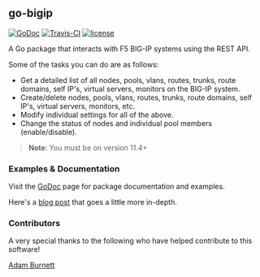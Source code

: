 ## go-bigip
[![GoDoc](https://godoc.org/github.com/scottdware/go-bigip?status.svg)](https://godoc.org/github.com/scottdware/go-bigip) [![Travis-CI](https://travis-ci.org/scottdware/go-bigip.svg?branch=master)](https://travis-ci.org/scottdware/go-bigip)
[![license](http://img.shields.io/badge/license-MIT-red.svg?style=flat)](https://raw.githubusercontent.com/scottdware/go-bigip/master/LICENSE)

A Go package that interacts with F5 BIG-IP systems using the REST API.

Some of the tasks you can do are as follows:

* Get a detailed list of all nodes, pools, vlans, routes, trunks, route domains, self IP's, virtual servers, monitors on the BIG-IP system.
* Create/delete nodes, pools, vlans, routes, trunks, route domains, self IP's, virtual servers, monitors, etc.
* Modify individual settings for all of the above.
* Change the status of nodes and individual pool members (enable/disable).

> **Note**: You must be on version 11.4+

### Examples & Documentation
Visit the [GoDoc][godoc-go-bigip] page for package documentation and examples.

Here's a [blog post][blog] that goes a little more in-depth.

### Contributors
A very special thanks to the following who have helped contribute to this software!

[Adam Burnett](https://github.com/aburnett)

[godoc-go-bigip]: http://godoc.org/github.com/scottdware/go-bigip
[license]: https://github.com/scottdware/go-bigip/blob/master/LICENSE
[blog]: http://sdubs.org/go-big-ip-or-go-home/